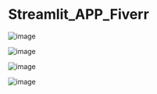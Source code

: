 # Streamlit_APP_Fiverr

![image](https://user-images.githubusercontent.com/45914161/180618731-e8c8f50f-70bb-406a-81e3-6f7174770eee.png)

![image](https://user-images.githubusercontent.com/45914161/180618766-b6d568e1-1582-4993-9d55-dbbbade8527a.png)

![image](https://user-images.githubusercontent.com/45914161/180618701-605731f3-4748-4f9f-863c-bb22142f05a3.png)

![image](https://user-images.githubusercontent.com/45914161/180618714-90c5693c-0c91-4b99-92c6-34ec9aea6a35.png)


